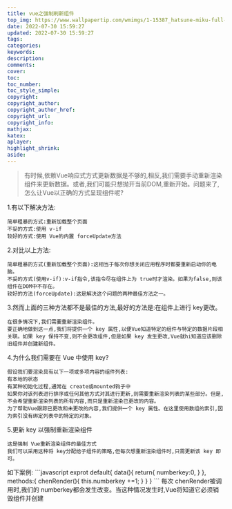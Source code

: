 ```yaml
---
title: vue之强制刷新组件
top_img: https://www.wallpapertip.com/wmimgs/1-15387_hatsune-miku-full-hd.jpg
date: 2022-07-30 15:59:27
updated: 2022-07-30 15:59:27
tags:
categories:
keywords:
description:
comments:
cover: 
toc:
toc_number:
toc_style_simple:
copyright:
copyright_author:
copyright_author_href:
copyright_url:
copyright_info:
mathjax:
katex:
aplayer:
highlight_shrink:
aside:
---
```


<blockquote>有时候,依赖Vue响应式方式更新数据是不够的,相反,我们需要手动重新渲染组件来更新数据。或者,我们可能只想抛开当前DOM,重新开始。问题来了,怎么让Vue以正确的方式呈现组件呢?</blockquote>
1.有以下解决方法:
<pre><code>简单粗暴的方式:重新加载整个页面
不妥的方式:使用 v-if
较好的方式:使用 Vue的内置 forceUpdate方法</code></pre>
2.对比以上方法:
<pre><code>简单粗暴的方式(重新加载整个页面):这相当于每次你想关闭应用程序时都要重新启动你的电脑。
不妥的方式(使用v-if):v-if指令,该指令尽在组件上为 true时才渲染。如果为false,则该组件在DOM中不存在。
较好的方法(forceUpdate):这是解决这个问题的两种最佳方法之一。</code></pre>
3.然而上面的三种方法都不是最佳的方法,最好的方法是:在组件上进行 key更改。
<pre><code>在很多情况下,我们需要重新渲染组件。
要正确地做到这一点,我们将提供一个 key 属性,以便Vue知道特定的组件与特定的数据片段相关联。如果 key 保持不变,则不会更改组件,但是如果 key 发生更改,Vue就hi知道应该删除旧组件并创建新组件。</code></pre>
4.为什么我们需要在 Vue 中使用 key?
<pre><code>假设我们要渲染具有以下一项或多项内容的组件列表:
有本地的状态
有某种初始化过程,通常在 create或mounted钩子中
如果你对该列表进行排序或任何其他方式对其进行更新,则需要重新渲染列表的某些部分。但是,不会希望重新渲染列表的所有内容,而只是重新渲染已更改的内容。
为了帮助Vue跟踪已更改和未更改的内容,我们提供一个 key 属性。在这里使用数组的索引,因为索引没有绑定列表中的特定的对象。</code></pre>
5.更新 key 以强制重新渲染组件
<pre><code>这是强制 Vue重新渲染组件的最佳方式
我们可以采用这种将 key分配给子组件的策略,但每次想重新渲染组件时,只需更新该 key 即可。</code></pre>
如下案例:
```javascript
exprot default{
 data(){
   return{
    numberkey:0,
   }
 },
 methods:{
   chenRender(){
    this.numberkey +=1;
   }
 }
}
```
每次 chenRender被调用时,我们的 numberkey都会发生改变。当这种情况发生时,Vue将知道它必须销毁组件并创建

